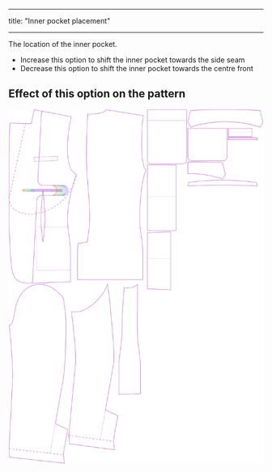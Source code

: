 ***

title: "Inner pocket placement"

***

The location of the inner pocket.

- Increase this option to shift the inner pocket towards the side seam
- Decrease this option to shift the inner pocket towards the centre front

## Effect of this option on the pattern

![This image shows the effect of this option by superimposing several variants that have a different value for this option](jaeger_innerpocketplacement_sample.svg "Effect of this option on the pattern")
